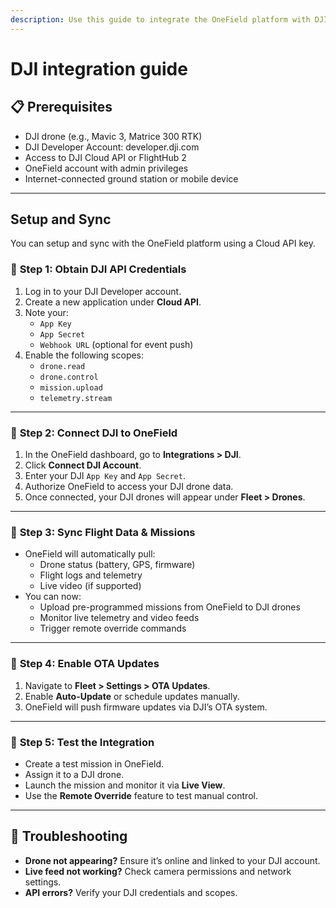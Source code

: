 ```yaml
---
description: Use this guide to integrate the OneField platform with DJI Cloud or FlightHub.
---
```


# DJI integration guide

## 📋 **Prerequisites**

* DJI drone (e.g., Mavic 3, Matrice 300 RTK)
* DJI Developer Account: developer.dji.com
* Access to DJI Cloud API or FlightHub 2
* OneField account with admin privileges
* Internet-connected ground station or mobile device

***

## Setup and Sync

You can setup and sync with the OneField platform using a Cloud API key.

### 🔐 **Step 1: Obtain DJI API Credentials**

1. Log in to your DJI Developer account.
2. Create a new application under **Cloud API**.
3. Note your:
   * `App Key`
   * `App Secret`
   * `Webhook URL` (optional for event push)
4. Enable the following scopes:
   * `drone.read`
   * `drone.control`
   * `mission.upload`
   * `telemetry.stream`

***

### 🔗 **Step 2: Connect DJI to OneField**

1. In the OneField dashboard, go to **Integrations > DJI**.
2. Click **Connect DJI Account**.
3. Enter your DJI `App Key` and `App Secret`.
4. Authorize OneField to access your DJI drone data.
5. Once connected, your DJI drones will appear under **Fleet > Drones**.

***

### 🧭 **Step 3: Sync Flight Data & Missions**

* OneField will automatically pull:
  * Drone status (battery, GPS, firmware)
  * Flight logs and telemetry
  * Live video (if supported)
* You can now:
  * Upload pre-programmed missions from OneField to DJI drones
  * Monitor live telemetry and video feeds
  * Trigger remote override commands

***

### 🔄 **Step 4: Enable OTA Updates**

1. Navigate to **Fleet > Settings > OTA Updates**.
2. Enable **Auto-Update** or schedule updates manually.
3. OneField will push firmware updates via DJI’s OTA system.

***

### 🧪 **Step 5: Test the Integration**

* Create a test mission in OneField.
* Assign it to a DJI drone.
* Launch the mission and monitor it via **Live View**.
* Use the **Remote Override** feature to test manual control.

***

## 🛟 Troubleshooting

* **Drone not appearing?** Ensure it’s online and linked to your DJI account.
* **Live feed not working?** Check camera permissions and network settings.
* **API errors?** Verify your DJI credentials and scopes.
